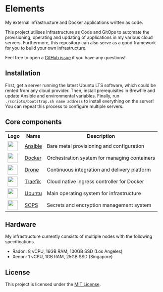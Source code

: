 # Elements

My external infrastructure and Docker applications written as code.

This project utilises Infrastructure as Code and GitOps to automate the provisioning, operating and
updating of applications in my various cloud servers. Furthermore, this repository can also serve as
a good framework for you to build your own infrastructure.

Feel free to open a [GitHub issue](https://github.com/chamburr/elements/issues) if you have any
questions!

## Installation

First, get a server running the latest Ubuntu LTS software, which could be rented from any cloud
provider. Then, install prerequisites in Brewfile and update Ansible and environmental variables.
Finally, run `./scripts/bootstrap.sh name address` to install everything on the server! You can
repeat this process to configure multiple servers.

## Core components

<table>
  <tr>
    <th>Logo</th>
    <th>Name</th>
    <th>Description</th>
  </tr>
  <tr>
    <td><img width="32" src="https://vectorlogo.zone/logos/ansible/ansible-icon.svg"></td>
    <td><a href="https://ansible.com">Ansible</a></td>
    <td>Bare metal provisioning and configuration</td>
  </tr>
  <tr>
    <td><img width="32" src="https://www.vectorlogo.zone/logos/docker/docker-icon.svg"></td>
    <td><a href="https://docker.com">Docker</a></td>
    <td>Orchestration system for managing containers</td>
  </tr>
  <tr>
    <td><img width="32" src="https://www.vectorlogo.zone/logos/droneio/droneio-icon.svg"></td>
    <td><a href="https://drone.io">Drone</a></td>
    <td>Continuous integration and delivery platform</td>
  </tr>
  <tr>
    <td><img width="32" src="https://vectorlogo.zone/logos/traefikio/traefikio-icon.svg"></td>
    <td><a href="https://traefik.io">Traefik</a></td>
    <td>Cloud native ingress controller for Docker</td>
  </tr>
  <tr>
    <td><img width="32" src="https://www.vectorlogo.zone/logos/ubuntu/ubuntu-icon.svg"></td>
    <td><a href="https://ubuntu.com">Ubuntu</a></td>
    <td>Main operating system for infrastructure</td>
  </tr>
  <tr>
    <td><img width="32" src="https://www.vectorlogo.zone/logos/mozilla/mozilla-icon.svg"></td>
    <td><a href="https://github.com/mozilla/sops">SOPS</a></td>
    <td>Secrets and encryption management system</td>
  </tr>
</table>

## Hardware

My infrastructure currently consists of multiple nodes with the following specifications.

- Radon: 8 vCPU, 16GB RAM, 100GB SSD (Los Angeles)
- Xenon: 1 vCPU, 1GB RAM, 25GB SSD (Singapore)

## License

This project is licensed under the [MIT License](LICENSE).
